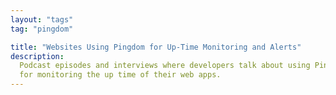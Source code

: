 ```yaml
---
layout: "tags"
tag: "pingdom"

title: "Websites Using Pingdom for Up-Time Monitoring and Alerts"
description:
  Podcast episodes and interviews where developers talk about using Pingdom 
  for monitoring the up time of their web apps.
---
```

